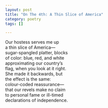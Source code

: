 ```yaml
---
layout: post
title: "On The 4th: A Thin Slice of America"
category: poetry
tags: []

---
```


Our hostess serves me up  
a thin slice of America—  
sugar-spangled platter, blocks  
of color: blue, red, and white  
approximating our country’s  
flag, when you look at it right.  
She made it backwards, but  
the effect is the same:    
colour-coded reassurance—   
that our revels make no claim   
to personal fame or ill-timed  
declarations of independence.    

